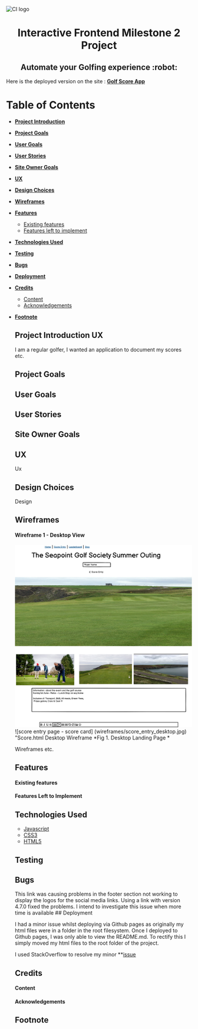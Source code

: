 ![CI logo](https://codeinstitute.s3.amazonaws.com/fullstack/ci_logo_small.png)

<h1 align="center">Interactive Frontend Milestone 2 Project 
<h2 align="center">Automate your Golfing experience :robot: </h2>


Here is the deployed version on the site : 
**[Golf Score App](https://marks530.github.io/Second-Milestone-Project-MS2/)**

# **Table of Contents**

- [**Project Introduction**](#project-introduction-ux)
- [**Project Goals**](#project-goals)
- [**User Goals**](#user-goals)
- [**User Stories**](#user-stories)
- [**Site Owner Goals**](#site-owner-goals)
- [**UX**](#ux)
- [**Design Choices**](#design-choices)
- [**Wireframes**](#wireframes)
- [**Features**](#features)
	- [Existing features](#existing-features)
	- [Features left to implement](#features-left-to-implement)       
- [**Technologies Used**](#technologies-used)
- [**Testing**](#testing)	
- [**Bugs**](#bugs)
- [**Deployment**](#deployment)
- [**Credits**](#credits)
	- [Content](#content)
	- [Acknowledgements](#acknowledgements)
- [**Footnote**](footnote)    
    

    ## Project Introduction UX
    
    I am a regular golfer, I wanted an application to document my scores etc.

    ## Project Goals

    ## User Goals

    ## User Stories

     ## Site Owner Goals
    
    ## UX

    Ux

    ## Design Choices

    Design

    ## Wireframes

    #### Wireframe 1 - Desktop View

    ![home page - golf background](wireframes/index_desktop.jpg "Index.html Desktop Wireframe" )
    ![score entry page - score card] (wireframes/score_entry_desktop.jpg) "Score.html Desktop Wireframe
    *Fig 1. Desktop Landing Page *

    Wireframes etc.

    ## **Features**

    #### **Existing features**

    #### **Features Left to Implement** 


    ## Technologies Used

    -   [Javascript](https://www.javascript.com/)
    -   [CSS3](https://www.w3schools.com/css/default.asp)
    -   [HTML5](https://www.w3schools.com/html/) 


    ## Testing

    ## Bugs
    <link rel="stylesheet" href="https://use.fontawesome.com/releases/v5.6.3/css/all.css" integrity="sha384-UHRtZLI+pbxtHCWp1t77Bi1L4ZtiqrqD80Kn4Z8NTSRyMA2Fd33n5dQ8lWUE00s/" crossorigin="anonymous" />
    This link was causing problems in the footer section not working to display the logos for the social media links. Using a link with version 4.7.0 fixed the problems. I intend to investigate this issue when more time is available 
    ## Deployment

    I had a minor issue whilst deploying via Github pages as originally my html files were in a folder in the root filesystem. Once I deployed to Github pages, I was only able to view the README.md. To rectify this I simply moved my html files to the root folder of the project.  

    I used StackOverflow to resolve my minor **[issue](https://stackoverflow.com/questions/48919200/github-pages-only-showing-readme-file)    
    ## Credits

    #### Content
    #### Acknowledgements

    ## Footnote